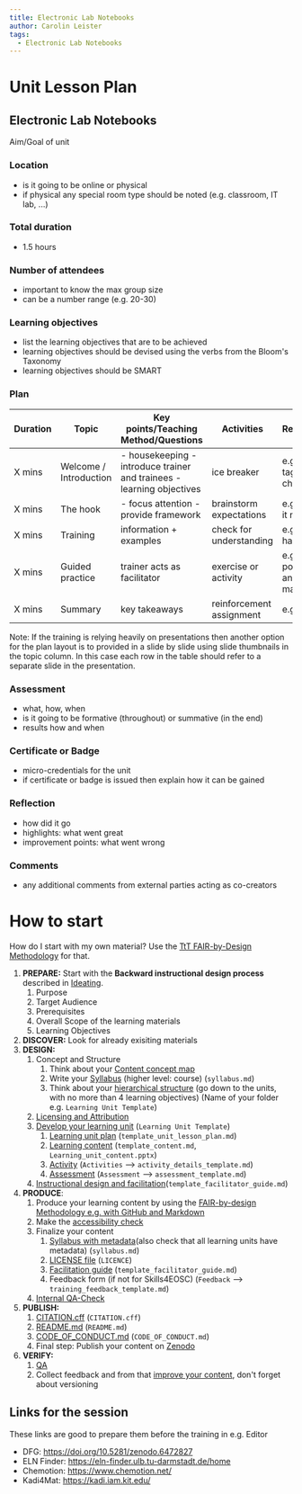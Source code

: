 ```yaml
---
title: Electronic Lab Notebooks
author: Carolin Leister
tags:
  - Electronic Lab Notebooks
---
```


# Unit Lesson Plan

## Electronic Lab Notebooks

Aim/Goal of unit

### Location
- is it going to be online or physical
- if physical any special room type should be noted (e.g. classroom, IT lab, ...)

### Total duration
- 1.5 hours

### Number of attendees
- important to know the max group size
- can be a number range (e.g. 20-30)

### Learning objectives
- list the learning objectives that are to be achieved
- learning objectives should be devised using the verbs from the Bloom's Taxonomy
- learning objectives should be SMART

### Plan
| Duration | Topic                  | Key points/Teaching Method/Questions                                   | Activities               | Resources                  |
|----------|------------------------|------------------------------------------------------------------------|--------------------------|----------------------------|
| X mins   | Welcome / Introduction | - housekeeping  - introduce trainer and trainees - learning objectives | ice breaker              | e.g. name tags, flip chart |
| X mins   | The hook               | - focus attention - provide framework                                  | brainstorm expectations  | e.g. post-it notes         |
| X mins   | Training               | information + examples                                                 | check for understanding  | e.g. pptx + handouts       |
| X mins   | Guided practice        | trainer acts as facilitator                                            | exercise or activity     | e.g. posters and markers   |
| X mins   | Summary                | key takeaways                                                          | reinforcement assignment | e.g. cards                 |

Note: If the training is relying heavily on presentations then another option for the plan layout is to provided in a slide by slide using slide thumbnails in the topic column. In this case each row in the table should refer to a separate slide in the presentation.


### Assessment
- what, how, when
- is it going to be formative (throughout) or summative (in the end)
- results how and when

### Certificate or Badge
- micro-credentials for the unit
- if certificate or badge is issued then explain how it can be gained

### Reflection
- how did it go
- highlights: what went great
- improvement points: what went wrong

### Comments
- any additional comments from external parties acting as co-creators

# How to start

How do I start with my own material? Use the [TtT FAIR-by-Design Methodology](https://fair-by-design-methodology.github.io/FAIR-by-Design_ToT/latest/) for that.

1. **PREPARE:** Start with the **Backward instructional design process** described in [Ideating](https://fair-by-design-methodology.github.io/FAIR-by-Design_ToT/latest/Stage%201%20%E2%80%93%20Prepare/02-Preparing%20FAIR%20Learning%20Objects/02-Preparing%20FAIR%20Learning%20Objects_cont/).
	1. Purpose
	2. Target Audience
	3. Prerequisites
	4. Overall Scope of the learning materials
	5. Learning Objectives
2. **DISCOVER:** Look for already exisiting materials 
3. **DESIGN:**
	1. Concept and Structure
		1. Think about your [Content concept map](https://fair-by-design-methodology.github.io/FAIR-by-Design_ToT/latest/Stage%203%20%E2%80%93%20Design/04-Conceptualisation/04-Conceptualisation/#content-concept-map)
		2. Write your [Syllabus](https://fair-by-design-methodology.github.io/FAIR-by-Design_ToT/latest/Stage%203%20%E2%80%93%20Design/04-Conceptualisation/04-Conceptualisation/#syllabus) (higher level: course) (`syllabus.md`)
		3. Think about your [hierarchical structure](https://fair-by-design-methodology.github.io/FAIR-by-Design_ToT/latest/Stage%203%20%E2%80%93%20Design/05-Hierarchical%20Structure/05-HierarchicalStructure/#learning-structure) (go down to the units, with no more than 4 learning objectives) (Name of your folder e.g. `Learning Unit Template`)
	2. [Licensing and Attribution](https://fair-by-design-methodology.github.io/FAIR-by-Design_ToT/latest/Stage%203%20%E2%80%93%20Design/05-Hierarchical%20Structure/05-HierarchicalStructure/#licensing-and-attribution)
	3. [Develop your learning unit](https://fair-by-design-methodology.github.io/FAIR-by-Design_ToT/latest/Stage%203%20%E2%80%93%20Design/06-Learning%20unit%20development/06-LearningUnitDevelopment/) (`Learning Unit Template`)
		1. [Learning unit plan](https://fair-by-design-methodology.github.io/FAIR-by-Design_ToT/latest/Stage%203%20%E2%80%93%20Design/06-Learning%20unit%20development/06-LearningUnitDevelopment/#learning-unit-plan) (`template_unit_lesson_plan.md`)
		2. [Learning content](https://fair-by-design-methodology.github.io/FAIR-by-Design_ToT/latest/Stage%203%20%E2%80%93%20Design/06-Learning%20unit%20development/06-LearningUnitDevelopment/#learning-content) (`template_content.md`, `Learning_unit_content.pptx`)
		3. [Activity](https://fair-by-design-methodology.github.io/FAIR-by-Design_ToT/latest/Stage%203%20%E2%80%93%20Design/06-Learning%20unit%20development/06-LearningUnitDevelopment/#activity-details) (`Activities` --> `activity_details_template.md`)
		4. [Assessment](https://fair-by-design-methodology.github.io/FAIR-by-Design_ToT/latest/Stage%203%20%E2%80%93%20Design/06-Learning%20unit%20development/06-LearningUnitDevelopment/#assessment) (`Assessment` --> `assessment_template.md`)
	4. [Instructional design and facilitation](https://fair-by-design-methodology.github.io/FAIR-by-Design_ToT/latest/Stage%203%20%E2%80%93%20Design/07-Facilitation/07-Facilitation/)(`template_facilitator_guide.md`)
4. **PRODUCE**:
	1. Produce your learning content by using the [FAIR-by-design Methodology e.g. with GitHub and Markdown](https://fair-by-design-methodology.github.io/FAIR-by-Design_ToT/latest/Stage%204%20%E2%80%93%20Produce/08-Development%20Tools/08-Introduction%20to%20Markdown%20and%20Git/)
	2. Make the [accessibility check](https://fair-by-design-methodology.github.io/FAIR-by-Design_ToT/latest/Stage%205%20%E2%80%93%20Publish/17-Zenodo%20Publishing/17-Zenodo%20Publishing/)
	3. Finalize your content
		1. [Syllabus with metadata](https://fair-by-design-methodology.github.io/FAIR-by-Design_ToT/latest/Stage%204%20%E2%80%93%20Produce/12-Content%20Finalisation/12-Content_finalisation/#syllabus-and-machine-readable-metadata)(also check that all learning units have metadata) (`syllabus.md`)
		2. [LICENSE file](https://fair-by-design-methodology.github.io/FAIR-by-Design_ToT/latest/Stage%204%20%E2%80%93%20Produce/12-Content%20Finalisation/12-Content_finalisation/#updating-the-license) (`LICENCE`)
		3. [Facilitation guide](https://fair-by-design-methodology.github.io/FAIR-by-Design_ToT/latest/Stage%204%20%E2%80%93%20Produce/12-Content%20Finalisation/12-Content_finalisation/#defining-the-facilitation-guide) (`template_facilitator_guide.md`)
		4. Feedback form (if not for Skills4EOSC) (`Feedback` --> `training_feedback_template.md`)
	4. [Internal QA-Check](https://fair-by-design-methodology.github.io/FAIR-by-Design_ToT/latest/Stage%204%20%E2%80%93%20Produce/13-Internal%20QA/13-Internal_QA/)
5. **PUBLISH:**
	1. [CITATION.cff](https://fair-by-design-methodology.github.io/FAIR-by-Design_ToT/latest/Stage%205%20%E2%80%93%20Publish/16-Publishing%20Preparations/16-Publishing%20Preparations/#filling-out-citationcff) (`CITATION.cff`)
	2. [README.md](https://fair-by-design-methodology.github.io/FAIR-by-Design_ToT/latest/Stage%205%20%E2%80%93%20Publish/16-Publishing%20Preparations/16-Publishing%20Preparations/#filling-out-readmemd) (`README.md`)
	3. [CODE_OF_CONDUCT.md](https://fair-by-design-methodology.github.io/FAIR-by-Design_ToT/latest/Stage%205%20%E2%80%93%20Publish/16-Publishing%20Preparations/16-Publishing%20Preparations/#filling-out-code_of_conductmd) (`CODE_OF_CONDUCT.md`)
	4. Final step: Publish your content on [Zenodo](https://fair-by-design-methodology.github.io/FAIR-by-Design_ToT/latest/Stage%205%20%E2%80%93%20Publish/17-Zenodo%20Publishing/17-Zenodo%20Publishing/)
6. **VERIFY:**
	1. [QA](https://fair-by-design-methodology.github.io/FAIR-by-Design_ToT/latest/Stage%206%20%E2%80%93%20Verify/19-Final%20QA%20check/19-finalQA/)
	2. Collect feedback and from that [improve your content](https://fair-by-design-methodology.github.io/FAIR-by-Design_ToT/latest/Stage%206%20%E2%80%93%20Verify/20-Continuous%20Improvement/20-CI/), don't forget about versioning

## Links for the session
These links are good to prepare them before the training in e.g. Editor

- DFG: https://doi.org/10.5281/zenodo.6472827
- ELN Finder: https://eln-finder.ulb.tu-darmstadt.de/home
- Chemotion: https://www.chemotion.net/
- Kadi4Mat: https://kadi.iam.kit.edu/

